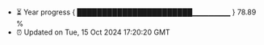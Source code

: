 - ⏳ Year progress { ███████████████████████▁▁▁▁▁▁▁ } 78.89 %
- ⏰ Updated on Tue, 15 Oct 2024 17:20:20 GMT

